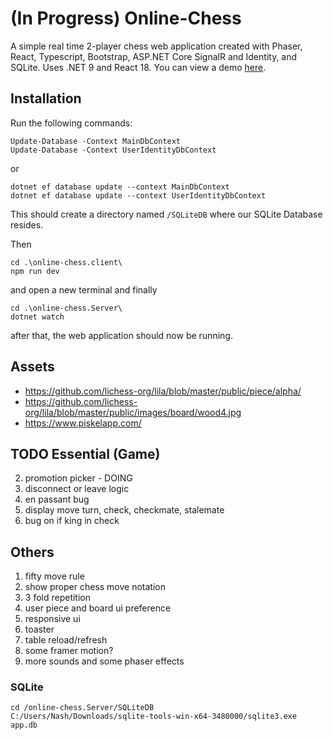 # (In Progress) Online-Chess
A simple real time 2-player chess web application created with Phaser, React, Typescript, Bootstrap, ASP.NET Core SignalR and Identity, and SQLite. Uses .NET 9 and React 18.
You can view a demo [here](https://github.com/nashie1004/online-chess).

## Installation

Run the following commands:
```
Update-Database -Context MainDbContext
Update-Database -Context UserIdentityDbContext
```
or
```
dotnet ef database update --context MainDbContext
dotnet ef database update --context UserIdentityDbContext
```
This should create a directory named `/SQLiteDB` where our SQLite Database resides.

Then
```
cd .\online-chess.client\
npm run dev
```
and open a new terminal and finally
```
cd .\online-chess.Server\
dotnet watch
```
after that, the web application should now be running.

## Assets 
- https://github.com/lichess-org/lila/blob/master/public/piece/alpha/
- https://github.com/lichess-org/lila/blob/master/public/images/board/wood4.jpg
- https://www.piskelapp.com/

## TODO Essential (Game)
2. promotion picker - DOING
3. disconnect or leave logic
4. en passant bug
5. display move turn, check, checkmate, stalemate
6. bug on if king in check

## Others
1. fifty move rule
2. show proper chess move notation
3. 3 fold repetition
4. user piece and board ui preference
5. responsive ui
6. toaster
7. table reload/refresh
8. some framer motion?
9. more sounds and some phaser effects

### SQLite
```
cd /online-chess.Server/SQLiteDB
C:/Users/Nash/Downloads/sqlite-tools-win-x64-3480000/sqlite3.exe app.db
```